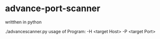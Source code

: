 # advance-port-scanner
writthen in python

./advancescanner.py 
usage of Program: -H &lt;target Host> -P &lt;target Port>
